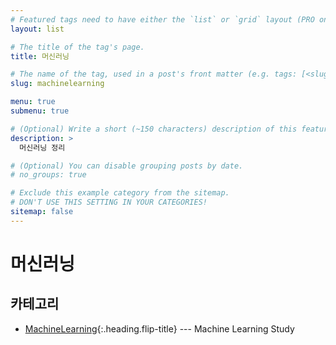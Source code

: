 ```yaml
---
# Featured tags need to have either the `list` or `grid` layout (PRO only).
layout: list

# The title of the tag's page.
title: 머신러닝

# The name of the tag, used in a post's front matter (e.g. tags: [<slug>]).
slug: machinelearning

menu: true
submenu: true

# (Optional) Write a short (~150 characters) description of this featured tag.
description: >
  머신러닝 정리

# (Optional) You can disable grouping posts by date.
# no_groups: true

# Exclude this example category from the sitemap.
# DON'T USE THIS SETTING IN YOUR CATEGORIES!
sitemap: false
---
```




# 머신러닝

## 카테고리

* [MachineLearning]{:.heading.flip-title} --- Machine Learning Study

[MachineLearning]: /machinelearning/